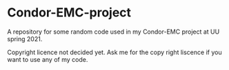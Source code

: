 # Condor-EMC-project

A repository for some random code used in my Condor-EMC project at UU spring 2021.

Copyright licence not decided yet. Ask me for the copy right liscence if you want to use any of my code.

